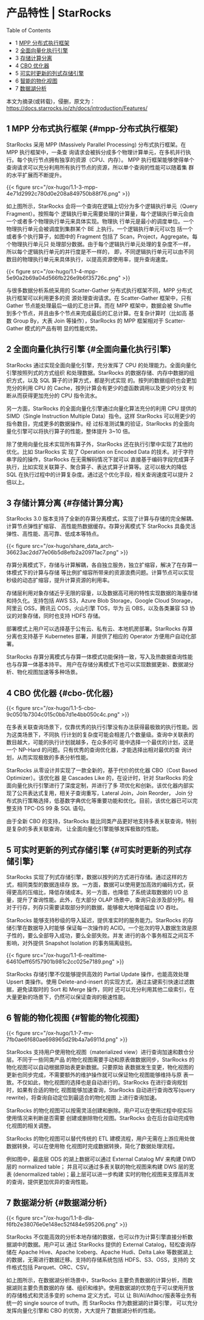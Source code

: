 # 产品特性 | StarRocks


<div class="ox-hugo-toc toc has-section-numbers">

<div class="heading">Table of Contents</div>

- <span class="section-num">1</span> [MPP 分布式执行框架](#mpp-分布式执行框架)
- <span class="section-num">2</span> [全面向量化执行引擎](#全面向量化执行引擎)
- <span class="section-num">3</span> [存储计算分离](#存储计算分离)
- <span class="section-num">4</span> [CBO 优化器](#cbo-优化器)
- <span class="section-num">5</span> [可实时更新的列式存储引擎](#可实时更新的列式存储引擎)
- <span class="section-num">6</span> [智能的物化视图](#智能的物化视图)
- <span class="section-num">7</span> [数据湖分析](#数据湖分析)

</div>
<!--endtoc-->


本文为摘录(或转载)，侵删，原文为： https://docs.starrocks.io/zh/docs/introduction/Features/



## <span class="section-num">1</span> MPP 分布式执行框架 {#mpp-分布式执行框架}

StarRocks 采用 MPP (Massively Parallel Processing) 分布式执行框架。在 MPP 执行框架中，一条查
询请求会被拆分成多个物理计算单元，在多机并行执行。每个执行节点拥有独享的资源（CPU、内存）。
MPP 执行框架能够使得单个查询请求可以充分利用所有执行节点的资源，所以单个查询的性能可以随着集
群的水平扩展而不断提升。

{{< figure src="/ox-hugo/1.1-3-mpp-4e71d2992c780d0e208a849750b88f76.png" >}}

如上图所示，StarRocks 会将一个查询在逻辑上切分为多个逻辑执行单元（Query Fragment）。按照每个
逻辑执行单元需要处理的计算量，每个逻辑执行单元会由一个或者多个物理执行单元来具体实现。物理执
行单元是最小的调度单位。一个物理执行单元会被调度到集群某个 BE 上执行。一个逻辑执行单元可以包
括一个或者多个执行算子，如图中的 Fragment 包括了 Scan，Project，Aggregate。每个物理执行单元只
处理部分数据。由于每个逻辑执行单元处理的复杂度不一样，所以每个逻辑执行单元的并行度是不一样的，
即，不同逻辑执行单元可以由不同数目的物理执行单元来具体执行，以提高资源使用率，提升查询速度。

{{< figure src="/ox-hugo/1.1-4-mpp-5e90a2b69a04d566fb226e9b6f35726c.png" >}}

与很多数据分析系统采用的 Scatter-Gather 分布式执行框架不同，MPP 分布式执行框架可以利用更多的资
源处理查询请求。在 Scatter-Gather 框架中，只有 Gather 节点能处理最后一级的汇总计算。而在 MPP
框架中，数据会被 Shuffle 到多个节点，并且由多个节点来完成最后的汇总计算。在复杂计算时（比如高
基数 Group By，大表 Join 等操作），StarRocks 的 MPP 框架相对于 Scatter-Gather 模式的产品有明
显的性能优势。


## <span class="section-num">2</span> 全面向量化执行引擎 {#全面向量化执行引擎}

StarRocks 通过实现全面向量化引擎，充分发挥了 CPU 的处理能力。全面向量化引擎按照列式的方式组织
和处理数据。StarRocks 的数据存储、内存中数据的组织方式，以及 SQL 算子的计算方式，都是列式实现
的。按列的数据组织也会更加充分的利用 CPU 的 Cache，按列计算会有更少的虚函数调用以及更少的分支
判断从而获得更加充分的 CPU 指令流水。

另一方面，StarRocks 的全面向量化引擎通过向量化算法充分的利用 CPU 提供的 SIMD（Single
Instruction Multiple Data）指令。这样 StarRocks 可以用更少的指令数目，完成更多的数据操作。经
过标准测试集的验证，StarRocks 的全面向量化引擎可以将执行算子的性能，整体提升 3~10 倍。

除了使用向量化技术实现所有算子外，StarRocks 还在执行引擎中实现了其他的优化。比如 StarRocks 实
现了 Operation on Encoded Data 的技术。对于字符串字段的操作，StarRocks 在无需解码情况下就可以
直接基于编码字段完成算子执行，比如实现关联算子、聚合算子、表达式算子计算等。这可以极大的降低
SQL 在执行过程中的计算复杂度。通过这个优化手段，相关查询速度可以提升 2 倍以上。


## <span class="section-num">3</span> 存储计算分离 {#存储计算分离}

StarRocks 3.0 版本支持了全新的存算分离模式，实现了计算与存储的完全解耦、计算节点弹性扩缩容、
高性能热数据缓存。存算分离模式下 StarRocks 具备灵活弹性、高性能、高可靠、低成本等特点。

{{< figure src="/ox-hugo/share_data_arch-36623ac2dd77e06b5d8efb2a20971ac7.png" >}}

存算分离模式下，存储与计算解耦，各自独立服务，独立扩缩容，解决了在存算一体模式下的计算与存储
等比例扩缩容所带来的资源浪费问题。计算节点可以实现秒级的动态扩缩容，提升计算资源的利用率。

存储层利用对象存储近乎无限的容量，以及数据高可用的特性实现数据的海量存储和持久化。支持包括
AWS S3，Azure Blob Storage，Google Cloud Storage，阿里云 OSS，腾讯云 COS，火山引擎 TOS，华为
云 OBS，以及各类兼容 S3 协议的对象存储，同时也支持 HDFS 存储。

部署模式上用户可以选择基于公有云、私有云、本地机房部署。StarRocks 存算分离也支持基于
Kubernetes 部署，并提供了相应的 Operator 方便用户自动化部署。

StarRocks 存算分离模式与存算一体模式功能保持一致，写入及热数据查询性能也与存算一体基本持平。
用户在存储分离模式下也可以实现数据更新、数据湖分析、物化视图加速等多种场景。


## <span class="section-num">4</span> CBO 优化器 {#cbo-优化器}

{{< figure src="/ox-hugo/1.1-5-cbo-9c0501b7304c015c0bb7d1e4bb050c4c.png" >}}

在多表关联查询场景下，仅靠优秀的执行引擎没有办法获得最极致的执行性能。因为这类场景下，不同执
行计划的复杂度可能会相差几个数量级。查询中关联表的数目越大，可能的执行计划就越多，在众多的可
能中选择一个最优的计划，这是一个 NP-Hard 的问题。只有优秀的查询优化器，才能选择出相对最优的查
询计划，从而实现极致的多表分析性能。

StarRocks 从零设计并实现了一款全新的，基于代价的优化器 CBO（Cost Based Optimizer）。该优化器
是 Cascades Like 的，在设计时，针对 StarRocks 的全面向量化执行引擎进行了深度定制，并进行了多
项优化和创新。该优化器内部实现了公共表达式复用，相关子查询重写，Lateral Join，Join Reorder，
Join 分布式执行策略选择，低基数字典优化等重要功能和优化。目前，该优化器已可以完整支持 TPC-DS
99 条 SQL 语句。

由于全新 CBO 的支持，StarRocks 能比同类产品更好地支持多表关联查询，特别是复杂的多表关联查询，
让全面向量化引擎能够发挥极致的性能。


## <span class="section-num">5</span> 可实时更新的列式存储引擎 {#可实时更新的列式存储引擎}

StarRocks 实现了列式存储引擎，数据以按列的方式进行存储。通过这样的方式，相同类型的数据连续存
放。一方面，数据可以使用更加高效的编码方式，获得更高的压缩比，降低存储成本。另一方面，也降低
了系统读取数据的 I/O 总量，提升了查询性能。此外，在大部分 OLAP 场景中，查询只会涉及部分列。相
对于行存，列存只需要读取部分列的数据，能够极大地降低磁盘 I/O 吞吐。

StarRocks 能够支持秒级的导入延迟，提供准实时的服务能力。StarRocks 的存储引擎在数据导入时能够
保证每一次操作的 ACID。一个批次的导入数据生效是原子性的，要么全部导入成功，要么全部失败。并发
进行的各个事务相互之间互不影响，对外提供 Snapshot Isolation 的事务隔离级别。

{{< figure src="/ox-hugo/1.1-6-realtime-64610eff65f57901b981c2cc025e7189.png" >}}

StarRocks 存储引擎不仅能够提供高效的 Partial Update 操作，也能高效处理 Upsert 类操作。使用
Delete-and-insert 的实现方式，通过主键索引快速过滤数据，避免读取时的 Sort 和 Merge 操作，同时
还可以充分利用其他二级索引，在大量更新的场景下，仍然可以保证查询的极速性能。


## <span class="section-num">6</span> 智能的物化视图 {#智能的物化视图}

{{< figure src="/ox-hugo/1.1-7-mv-7fb0ae6f680ae698965d29b4a7a6911d.png" >}}

StarRocks 支持用户使用物化视图（materialized view）进行查询加速和数仓分层。不同于一些同类产品
的物化视图需要手动和原表做数据同步，StarRocks 的物化视图可以自动根据原始表更新数据。只要原始
表数据发生变更，物化视图的更新也同步完成，不需要额外的维护操作就可以保证物化视图能够维持与原
表一致。不仅如此，物化视图的选择也是自动进行的。StarRocks 在进行查询规划时，如果有合适的物化
视图能够加速查询，StarRocks 自动进行查询改写(query rewrite)，将查询自动定位到最适合的物化视图
上进行查询加速。

StarRocks 的物化视图可以按需灵活创建和删除。用户可以在使用过程中视实际使用情况来判断是否需要
创建或删除物化视图。StarRocks 会在后台自动完成物化视图的相关调整。

StarRocks 的物化视图可以替代传统的 ETL 建模流程，用户无需在上游应用处做数据转换，可以在使用物
化视图时完成数据转换，简化了数据处理流程。

例如图中，最底层 ODS 的湖上数据可以通过 External Catalog MV 来构建 DWD 层的 normalized table；
并且可以通过多表关联的物化视图来构建 DWS 层的宽表 (denormalized table)；最上层可以进一步构建
实时的物化视图来支撑高并发的查询，提供更加优异的查询性能。


## <span class="section-num">7</span> 数据湖分析 {#数据湖分析}

{{< figure src="/ox-hugo/1.1-8-dla-f6fb2e38076e0e148ec52f484e595206.png" >}}

StarRocks 不仅能高效的分析本地存储的数据，也可以作为计算引擎直接分析数据湖中的数据。用户可以
通过 StarRocks 提供的 External Catalog，轻松查询存储在 Apache Hive、Apache Iceberg、Apache
Hudi、Delta Lake 等数据湖上的数据，无需进行数据迁移。支持的存储系统包括 HDFS、S3、OSS，支持的
文件格式包括 Parquet、ORC、CSV。

如上图所示，在数据湖分析场景中，StarRocks 主要负责数据的计算分析，而数据湖则主要负责数据的存
储、组织和维护。使用数据湖的优势在于可以使用开放的存储格式和灵活多变的 schema 定义方式，可以
让 BI/AI/Adhoc/报表等业务有统一的 single source of truth。而 StarRocks 作为数据湖的计算引擎，
可以充分发挥向量化引擎和 CBO 的优势，大大提升了数据湖分析的性能。

